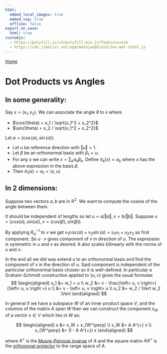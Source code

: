 ```yaml
---
html:
  embed_local_images: true
  embed_svg: true
  offline: false
export_on_save:
  html: true
customjs:
  - https://polyfill.io/v3/polyfill.min.js?features=es6
  - https://cdn.jsdelivr.net/npm/mathjax@3/es5/tex-mml-chtml.js
---
```


[Home](/index.html)

# Dot Products vs Angles

## In some generality:

Say $x = (x_1, x_2)$. We can associate the angle $\theta$ to $x$ where
* $\cos(\theta) = x_1 / \sqrt{x_1^2 + x_2^2}$
* $\sin(\theta) = x_2 / \sqrt{x_1^2 + x_2^2}$

Let $a = (\cos(\alpha), \sin(\alpha))$.

* Let $u$ be reference direction with $\Vert u \Vert = 1$.
* Let $\beta$ be an orthonormal basis with $\beta_1 = u$.
* For any $x$ we can write $x = \sum_k \alpha_k \beta_k$.
    Define $\pi_k(x) = \alpha_k$ where $x$ has the above expression in the basis $\beta$.
* Then $\pi_1(x) = \alpha_1 = \left< x, u \right>$

## In 2 dimensions:

Suppose two vectors $a,b$ are in $\mathbb{R}^2$.
We want to compute the cosine of the angle between them.

It should be independent of lengths so let $u=a / \Vert a \Vert, v = b / \Vert b \Vert$.
Suppose $u = (cos(\alpha), sin(\alpha)), v = (cos(\beta), sin(\beta))$.

By applying $R_\alpha^{-1}$ to $v$ we get $v_1 \cos(\alpha) + v_2 \sin(\alpha) = u_1 v_1 + u_2 v_2$ as first component. So $u \cdot v$ gives component of $v$ in direction of $u$.
The expression is symmetric in $u$ and $v$ as desired. It also scales bilinearly with the norms of $u$ and $v$.

In the end all we did was extend $u$ to an orthonormal basis and find the component of $v$ in the direction of $u$. Said component is independent of the particular orthonormal basis chosen so it is well-defined. In particular a Graham-Schmidt construction applied to $\{u, v\}$ gives the usual formulae
$$
\begin{aligned}
    u_1 &= w_1 = u \\
    w_2 &= v - \frac{\left< u, v \right>}{\left< u, u \right >} u \\
        &= v - \left< u, v \right> u \\ 
    u_2 &= w_2 / \Vert w_2 \Vert
\end{aligned}
$$



In general if we have a subspace $W$ of an inner product space $V$, and the columns of the matrix $A$ *span* $W$ then we can construct
the component $x_W$ of a vector $x \in V$ which lies in $W$ as:

$$
\begin{aligned}
x  &= x_W + x_{W^\perp} \\
x_W  &= A A^{+} x  \\
x_{W^\perp}  &= (I - A A^{+}) x 
\end{aligned}
$$

where $A^+$ is the [Moore–Penrose inverse] of $A$
and the square matrix $A A^+$ is the [orthogonal projector]
to the range space of $A$.

[Moore–Penrose inverse]: https://en.wikipedia.org/wiki/Moore%E2%80%93Penrose_inverse
[orthogonal projector]: https://en.wikipedia.org/wiki/Moore%E2%80%93Penrose_inverse#Projectors

